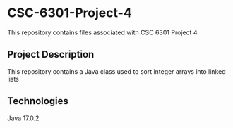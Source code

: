 # CSC-6301-Project-4<br>
This repository contains files associated with CSC 6301 Project 4.

## Project Description<br>
This repository contains a Java class used to sort integer arrays into linked lists
## Technologies<br>
Java 17.0.2
